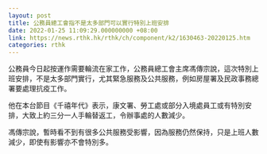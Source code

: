 ```yaml
---
layout: post
title: 公務員總工會指不是太多部門可以實行特別上班安排
date: 2022-01-25 11:09:29.000000000 +08:00
link: https://news.rthk.hk/rthk/ch/component/k2/1630463-20220125.htm
categories: rthk
---
```


公務員今日起按運作需要輪流在家工作，公務員總工會主席馮傳宗說，這次特別上班安排，不是太多部門實行，尤其緊急服務及公共服務，例如房屋署及民政事務總署要處理抗疫工作。

他在本台節目《千禧年代》表示，康文署、勞工處或部分入境處員工或有特別安排，大致上約三分一人手輪替返工，令辦事處的人數減少。

馮傳宗說，暫時看不到有很多公共服務受影響，因為服務仍然保持，只是上班人數減少，即使有影響亦不會特別多。
